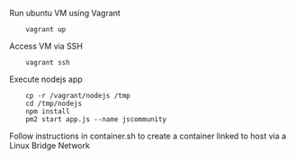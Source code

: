 Run ubuntu VM using Vagrant

        vagrant up
        
Access VM via SSH

        vagrant ssh
        
Execute nodejs app

        cp -r /vagrant/nodejs /tmp
        cd /tmp/nodejs
        npm install
        pm2 start app.js --name jscommunity
        
Follow instructions in container.sh to create a container linked to host via a Linux Bridge Network


